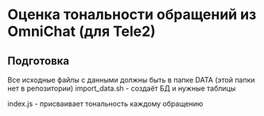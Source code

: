 # Оценка тональности обращений из OmniChat (для Tele2)

## Подготовка
Все исходные файлы с данными должны быть в папке DATA (этой папки нет в репозитории)
import_data.sh - создаёт БД и нужные таблицы

index.js - присваивает тональность каждому обращению
